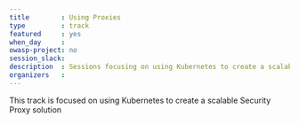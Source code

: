 ```yaml
---
title        : Using Proxies
type         : track
featured     : yes
when_day     : 
owasp-project: no
session_slack: 
description  : Sessions focusing on using Kubernetes to create a scalable Security Proxy solution
organizers   :
---
```


This track is focused on using Kubernetes to create a scalable Security Proxy solution
